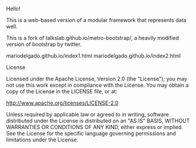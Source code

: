 Hello!

This is a web-based version of a modular framework that represents data well. 

This is a fork of talkslab.github.io/metro-bootstrap/, a heavily modified version of bootstrap by twitter. 

mariodelgado.github.io/index1.html
mariodelgado.github.io/index2.html




License

Licensed under the Apache License, Version 2.0 (the "License"); you may not use this work except in compliance with the License. You may obtain a copy of the License in the LICENSE file, or at:

http://www.apache.org/licenses/LICENSE-2.0

Unless required by applicable law or agreed to in writing, software distributed under the License is distributed on an "AS IS" BASIS, WITHOUT WARRANTIES OR CONDITIONS OF ANY KIND, either express or implied. See the License for the specific language governing permissions and limitations under the License.
